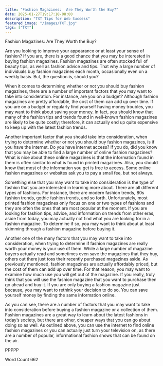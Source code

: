 ```yaml
---
title: "Fashion Magazines:  Are They Worth the Buy?"
date: 2025-01-27T19:17:18-08:00
description: "TXT Tips for Web Success"
featured_image: "/images/TXT.jpg"
tags: ["TXT"]
---
```


Fashion Magazines:  Are They Worth the Buy?

Are you looking to improve your appearance or at least your sense of fashion?  If you are, there is a good chance that you may be interested in buying fashion magazines.  Fashion magazines are often stocked full of beauty tips, as well as fashion advice and tips. That why a large number of individuals buy fashion magazines each month, occasionally even on a weekly basis.  But, the question is, should you?

When it comes to determining whether or not you should buy fashion magazines, there are a number of important factors that you may want to take into consideration. For instance, are you on a budget?  Although fashion magazines are pretty affordable, the cost of them can add up over time.  If you are on a budget or regularly find yourself having money troubles, you may want to think about saving your money.  In fact, you should know that many of the fashion tips and trends found in well-known fashion magazines are likely to be quite costly; therefore, it can actually end up quite expensive to keep up with the latest fashion trends.

Another important factor that you should take into consideration, when trying to determine whether or not you should buy fashion magazines, is if you have the internet.  Do you have internet access?  If you do, did you know that you may be able to find a large number of online fashion magazines?  What is nice about these online magazines is that the information found in them is often similar to what is found in printed magazines.  Also, you should know that most of the information you get is free to access. Some online fashion magazines or websites ask you to pay a small fee, but not always.  

Something else that you may want to take into consideration is the type of fashion that you are interested in learning more about.  There are all different types of fashions. For instance, there are modern fashion trends, 80s fashion trends, gothic fashion trends, and so forth.  Unfortunately, most printed fashion magazines only focus on one or two types of fashions and they are often the ones that are most popular at the moment.  If you are looking for fashion tips, advice, and information on trends from other eras, aside from today, you may actually not find what you are looking for in a fashion magazine.  To determine if so, you may want to think about at least skimming through a fashion magazine before buying it.

Another one of the many factors that you may want to take into consideration, when trying to determine if fashion magazines are really worth your money is your use of them.  While a large number of magazine buyers actually read and sometimes even save the magazines that they buy, others out there just toss their recently purchased magazines aside.  As previously mentioned, fashion magazines are actually affordably priced, but the cost of them can add up over time. For that reason, you may want to examine how much use you will get out of the magazine.  If you really, truly think that you will use the fashion magazine that you want to purchase then go ahead and buy it.  If you are only buying a fashion magazine just because, you may want to rethink your decision to do so.  You can save yourself money by finding the same information online.

As you can see, there are a number of factors that you may want to take into consideration before buying a fashion magazine or a collection of them.  Fashion magazines are a great way to learn about the latest fashions in today’s society, but there are other, cheaper ways that you can go about doing so as well. As outlined above, you can use the internet to find online fashion magazines or you can actually just turn your television on, as there are a number of popular, informational fashion shows that can be found on the air.

PPPPP

Word Count 662

